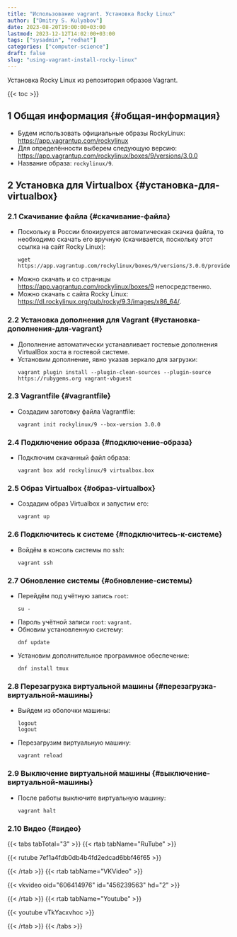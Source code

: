 ```yaml
---
title: "Использование vagrant. Установка Rocky Linux"
author: ["Dmitry S. Kulyabov"]
date: 2023-08-20T19:00:00+03:00
lastmod: 2023-12-12T14:02:00+03:00
tags: ["sysadmin", "redhat"]
categories: ["computer-science"]
draft: false
slug: "using-vagrant-install-rocky-linux"
---
```


Установка Rocky Linux из репозитория образов Vagrant.

<!--more-->

{{< toc >}}


## <span class="section-num">1</span> Общая информация {#общая-информация}

-   Будем использовать официальные образы RockyLinux: <https://app.vagrantup.com/rockylinux>
-   Для определённости выберем следующую версию: <https://app.vagrantup.com/rockylinux/boxes/9/versions/3.0.0>
-   Название образа: `rockylinux/9`.


## <span class="section-num">2</span> Установка для Virtualbox {#установка-для-virtualbox}


### <span class="section-num">2.1</span> Скачивание файла {#скачивание-файла}

-   Поскольку в России блокируется автоматическая скачка файла, то необходимо скачать его вручную (скачивается, поскольку этот ссылка на сайт Rocky Linux):
    ```shell
    wget https://app.vagrantup.com/rockylinux/boxes/9/versions/3.0.0/providers/virtualbox.box
    ```
-   Можно скачать и со страницы <https://app.vagrantup.com/rockylinux/boxes/9> непосредственно.
-   Можно скачать с сайта Rocky Linux: <https://dl.rockylinux.org/pub/rocky/9.3/images/x86_64/>.


### <span class="section-num">2.2</span> Установка дополнения для Vagrant {#установка-дополнения-для-vagrant}

-   Дополнение автоматически устанавливает гостевые дополнения VirtualBox хоста в гостевой системе.
-   Установим дополнение, явно указав зеркало для загрузки:
    ```shell
    vagrant plugin install --plugin-clean-sources --plugin-source https://rubygems.org vagrant-vbguest
    ```


### <span class="section-num">2.3</span> Vagrantfile {#vagrantfile}

-   Создадим заготовку файла Vagrantfile:
    ```shell
    vagrant init rockylinux/9 --box-version 3.0.0
    ```


### <span class="section-num">2.4</span> Подключение образа {#подключение-образа}

-   Подключим скачанный файл образа:
    ```shell
    vagrant box add rockylinux/9 virtualbox.box
    ```


### <span class="section-num">2.5</span> Образ Virtualbox {#образ-virtualbox}

-   Создадим образ Virtualbox и запустим его:
    ```shell
    vagrant up
    ```


### <span class="section-num">2.6</span> Подключитесь к системе {#подключитесь-к-системе}

-   Войдём в консоль системы по ssh:
    ```shell
    vagrant ssh
    ```


### <span class="section-num">2.7</span> Обновление системы {#обновление-системы}

-   Перейдём под учётную запись `root`:
    ```shell
    su -
    ```
-   Пароль учётной записи `root`: `vagrant`.
-   Обновим установленную систему:
    ```shell
    dnf update
    ```
-   Установим дополнительное программное обеспечение:
    ```shell
    dnf install tmux
    ```


### <span class="section-num">2.8</span> Перезагрузка виртуальной машины {#перезагрузка-виртуальной-машины}

-   Выйдем из оболочки машины:
    ```shell
    logout
    logout
    ```
-   Перезагрузим виртуальную машину:
    ```shell
    vagrant reload
    ```


### <span class="section-num">2.9</span> Выключение виртуальной машины {#выключение-виртуальной-машины}

-   После работы выключите виртуальную машину:
    ```shell
    vagrant halt
    ```


### <span class="section-num">2.10</span> Видео {#видео}

{{< tabs tabTotal="3" >}}
{{< rtab tabName="RuTube" >}}

{{< rutube 7ef1a4fdb0db4b4fd2edcad6bbf46f65 >}}

{{< /rtab >}}
{{< rtab tabName="VKVideo" >}}

{{< vkvideo oid="606414976" id="456239563" hd="2"  >}}

{{< /rtab >}}
{{< rtab tabName="Youtube" >}}

{{< youtube vTkYacxvhoc >}}

{{< /rtab >}}
{{< /tabs >}}

